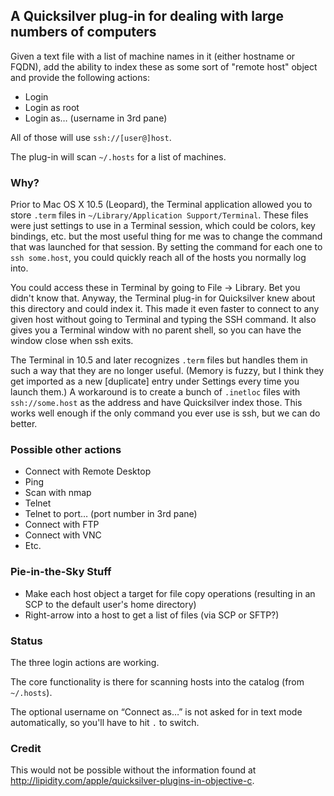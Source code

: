 ## A Quicksilver plug-in for dealing with large numbers of computers ###

Given a text file with a list of machine names in it (either hostname or FQDN), add the ability to index these as some sort of "remote host" object and provide the following actions:

  * Login
  * Login as root
  * Login as… (username in 3rd pane)

All of those will use `ssh://[user@]host`.

The plug-in will scan `~/.hosts` for a list of machines.

### Why? ###

Prior to Mac OS X 10.5 (Leopard), the Terminal application allowed you to store `.term` files in `~/Library/Application Support/Terminal`. These files were just settings to use in a Terminal session, which could be colors, key bindings, etc. but the most useful thing for me was to change the command that was launched for that session. By setting the command for each one to `ssh some.host`, you could quickly reach all of the hosts you normally log into.

You could access these in Terminal by going to File → Library. Bet you didn't know that. Anyway, the Terminal plug-in for Quicksilver knew about this directory and could index it. This made it even faster to connect to any given host without going to Terminal and typing the SSH command. It also gives you a Terminal window with no parent shell, so you can have the window close when ssh exits.

The Terminal in 10.5 and later recognizes `.term` files but handles them in such a way that they are no longer useful. (Memory is fuzzy, but I think they get imported as a new [duplicate] entry under Settings every time you launch them.) A workaround is to create a bunch of `.inetloc` files with `ssh://some.host` as the address and have Quicksilver index those. This works well enough if the only command you ever use is ssh, but we can do better.

### Possible other actions ###

  * Connect with Remote Desktop
  * Ping
  * Scan with nmap
  * Telnet
  * Telnet to port… (port number in 3rd pane)
  * Connect with FTP
  * Connect with VNC
  * Etc.

### Pie-in-the-Sky Stuff ###

  * Make each host object a target for file copy operations
    (resulting in an SCP to the default user's home directory)
  * Right-arrow into a host to get a list of files (via SCP or SFTP?)

### Status ###

The three login actions are working.

The core functionality is there for scanning hosts into the catalog (from `~/.hosts`).

The optional username on “Connect as…” is not asked for in text mode automatically, so you'll have to hit `.` to switch.

### Credit ###

This would not be possible without the information found at <http://lipidity.com/apple/quicksilver-plugins-in-objective-c>.
